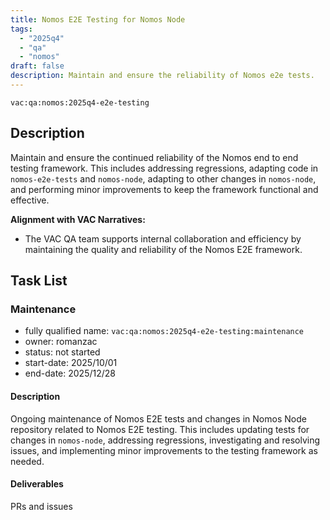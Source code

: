 ```yaml
---
title: Nomos E2E Testing for Nomos Node
tags:
  - "2025q4"
  - "qa"
  - "nomos"  
draft: false  
description: Maintain and ensure the reliability of Nomos e2e tests.
---
```


`vac:qa:nomos:2025q4-e2e-testing`

## Description
Maintain and ensure the continued reliability of the Nomos end to end testing framework. 
This includes addressing regressions, adapting code in `nomos-e2e-tests` and `nomos-node`, 
adapting to other changes in `nomos-node`, 
and performing minor improvements to keep the framework functional and effective.

**Alignment with VAC Narratives:**

* The VAC QA team supports internal collaboration and efficiency
  by maintaining the quality and reliability of the Nomos E2E framework.

## Task List

### Maintenance

* fully qualified name: `vac:qa:nomos:2025q4-e2e-testing:maintenance`
* owner: romanzac
* status: not started
* start-date: 2025/10/01
* end-date: 2025/12/28

#### Description
Ongoing maintenance of Nomos E2E tests and changes in Nomos Node repository related to Nomos E2E testing. 
This includes updating tests for changes in `nomos-node`, addressing regressions, 
investigating and resolving issues, and implementing minor improvements to the testing framework as needed.

#### Deliverables
PRs and issues
